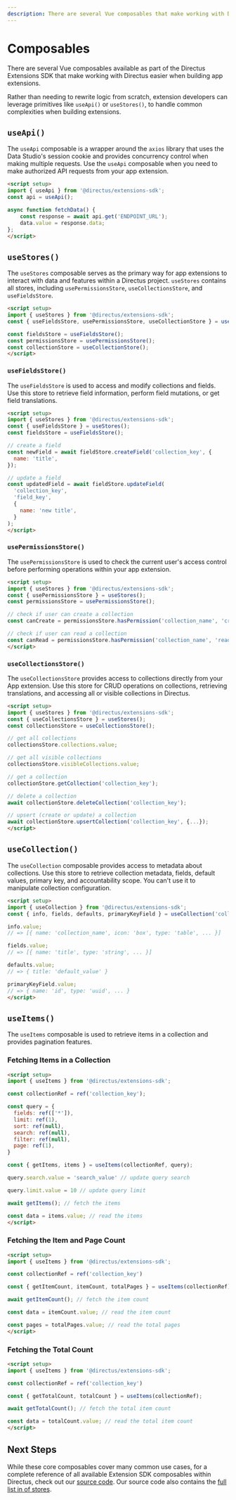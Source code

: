 ```yaml
---
description: There are several Vue composables that make working with Directus easier when building app extensions.
---
```


# Composables

There are several Vue composables available as part of the Directus Extensions SDK that make working with Directus easier when building app extensions.

Rather than needing to rewrite logic from scratch, extension developers can leverage primitives like `useApi()` or `useStores()`, to handle common complexities when building extensions.

## `useApi()`

The `useApi` composable is a wrapper around the `axios` library that uses the Data Studio's session cookie and provides concurrency
control when making multiple requests. Use the `useApi` composable when you need to make authorized API requests from your app extension.

```html
<script setup>
import { useApi } from '@directus/extensions-sdk';
const api = useApi();

async function fetchData() {
    const response = await api.get('ENDPOINT_URL');
    data.value = response.data;
};
</script>
```

## `useStores()`

The `useStores` composable serves as the primary way for app extensions to interact with data and features within a Directus project. `useStores` contains all stores, including `usePermissionsStore`, `useCollectionsStore`, and `useFieldsStore`.

```html
<script setup>
import { useStores } from '@directus/extensions-sdk';
const { useFieldsStore, usePermissionsStore, useCollectionStore } = useStores();

const fieldsStore = useFieldsStore();
const permissionsStore = usePermissionsStore();
const collectionStore = useCollectionStore();
</script>
```

### `useFieldsStore()`

The `useFieldsStore` is used to access and modify collections and fields. Use this store to retrieve field information, perform field mutations, or get field translations.

```html
<script setup>
import { useStores } from '@directus/extensions-sdk';
const { useFieldsStore } = useStores();
const fieldsStore = useFieldsStore();

// create a field
const newField = await fieldStore.createField('collection_key', {
  name: 'title',
});

// update a field
const updatedField = await fieldStore.updateField(
  'collection_key',
  'field_key',
  {
    name: 'new title',
  }
);
</script>
```

### `usePermissionsStore()`

The `usePermissionsStore` is used to check the current user's access control before performing operations within your app extension.

```html
<script setup>
import { useStores } from '@directus/extensions-sdk';
const { usePermissionsStore } = useStores();
const permissionsStore = usePermissionsStore();

// check if user can create a collection
const canCreate = permissionsStore.hasPermission('collection_name', 'create');

// check if user can read a collection
const canRead = permissionsStore.hasPermission('collection_name', 'read');
</script>
```

### `useCollectionsStore()`

The `useCollectionsStore` provides access to collections directly from your App extension. Use this store for CRUD operations on collections, retrieving translations, and accessing all or visible collections in Directus.

```html
<script setup>
import { useStores } from '@directus/extensions-sdk';
const { useCollectionsStore } = useStores();
const collectionsStore = useCollectionsStore();

// get all collections
collectionsStore.collections.value;

// get all visible collections
collectionsStore.visibleCollections.value;

// get a collection
collectionStore.getCollection('collection_key');

// delete a collection
await collectionStore.deleteCollection('collection_key');

// upsert (create or update) a collection
await collectionStore.upsertCollection('collection_key', {...});
</script>
```

## `useCollection()`

The `useCollection` composable provides access to metadata about collections. Use this store to retrieve collection metadata, fields, default values, primary key, and accountability scope. You can't use it to manipulate collection configuration.

```html
<script setup>
import { useCollection } from '@directus/extensions-sdk';
const { info, fields, defaults, primaryKeyField } = useCollection('collection_name');

info.value;
// => [{ name: 'collection_name', icon: 'box', type: 'table', ... }]

fields.value;
// => [{ name: 'title', type: 'string', ... }]

defaults.value;
// => { title: 'default_value' }

primaryKeyField.value;
// => { name: 'id', type: 'uuid', ... }
</script>
```

## `useItems()`

The `useItems` composable is used to retrieve items in a collection and provides pagination features.

### Fetching Items in a Collection

```html
<script setup>
import { useItems } from '@directus/extensions-sdk';

const collectionRef = ref('collection_key');

const query = {
  fields: ref(['*']),
  limit: ref(1),
  sort: ref(null),
  search: ref(null),
  filter: ref(null),
  page: ref(1),
}

const { getItems, items } = useItems(collectionRef, query);

query.search.value = 'search_value' // update query search

query.limit.value = 10 // update query limit

await getItems(); // fetch the items

const data = items.value; // read the items
</script>
```

### Fetching the Item and Page Count

```html
<script setup>
import { useItems } from '@directus/extensions-sdk';

const collectionRef = ref('collection_key')

const { getItemCount, itemCount, totalPages } = useItems(collectionRef);

await getItemCount(); // fetch the item count

const data = itemCount.value; // read the item count

const pages = totalPages.value; // read the total pages
</script>
```

### Fetching the Total Count

```html
<script setup>
import { useItems } from '@directus/extensions-sdk';

const collectionRef = ref('collection_key')

const { getTotalCount, totalCount } = useItems(collectionRef);

await getTotalCount(); // fetch the total item count

const data = totalCount.value; // read the total item count
</script>
```

## Next Steps

While these core composables cover many common use cases, for a complete reference of all available Extension SDK
composables within Directus, check out our [source code](https://github.com/directus/directus/blob/main/app/src/composables/use-system.ts). Our source code also contains the [full list in of stores](https://github.com/directus/directus/blob/main/app/src/composables/use-system.ts).